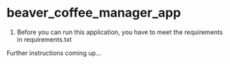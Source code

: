 # beaver_coffee_manager_app
1. Before you can run this application,
you have to meet the requirements in requirements.txt

Further instructions coming up...
